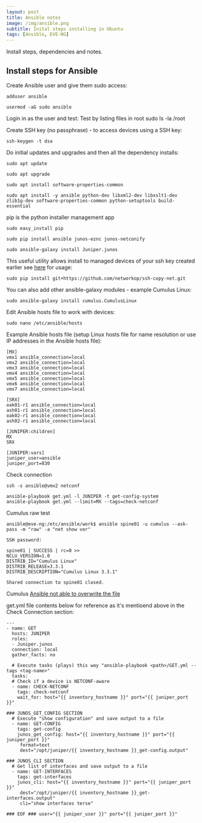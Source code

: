 ```yaml
---
layout: post
title: Ansible notes
image: /img/ansible.png
subtitle: Inital steps installing in Ubuntu
tags: [Ansible, EVE-NG]
---
```


Install steps, dependencies and notes.


## Install steps for Ansible

Create Ansible user and give them sudo access:

	adduser ansible

	usermod -aG sudo ansible

Login in as the user and test:
Test by listing files in root
	sudo ls -la /root

Create SSH key (no passphrase) - to access devices using a SSH key:

	ssh-keygen -t dsa

Do initial updates and upgrades and then all the dependency installs:
	
	sudo apt update

	sudo apt upgrade

	sudo apt install software-properties-common

	sudo apt install -y ansible python-dev libxml2-dev libxslt1-dev zlib1g-dev software-properties-common python-setuptools build-essential

pip is the python installer management app

	sudo easy_install pip

	sudo pip install ansible junos-eznc junos-netconify

	sudo ansible-galaxy install Juniper.junos

This useful utility allows install to managed devices of your ssh key created earlier see [here](https://github.com/networkop/ssh-copy-net) for usage:

	sudo pip install git+https://github.com/networkop/ssh-copy-net.git


You can also add other ansible-galaxy modules - example Cumulus Linux:
	
	sudo ansible-galaxy install cumulus.CumulusLinux


Edit Ansible hosts file to work with devices:

	sudo nano /etc/ansible/hosts

Example Ansible hosts file (setup Linux hosts file for name resolution or use IP addresses in the Ansible hosts file):
~~~
[MX]
vmx1 ansible_connection=local
vmx2 ansible_connection=local
vmx3 ansible_connection=local
vmx4 ansible_connection=local
vmx5 ansible_connection=local
vmx6 ansible_connection=local
vmx7 ansible_connection=local

[SRX]
oak01-r1 ansible_connection=local
ash01-r1 ansible_connection=local
oak02-r1 ansible_connection=local
ash02-r1 ansible_connection=local

[JUNIPER:children]
MX
SRX

[JUNIPER:vars]
juniper_user=ansible
juniper_port=830
~~~

Check connection
~~~
ssh -s ansible@vmx2 netconf

ansible-playbook get.yml -l JUNIPER -t get-config-system
ansible-playbook get.yml --limit=MX --tags=check-netconf
~~~

Cumulus raw test
~~~
ansible@eve-ng:/etc/ansible/work$ ansible spine01 -u cumulus --ask-pass -m "raw" -a "net show ver"

SSH password:

spine01 | SUCCESS | rc=0 >>
NCLU_VERSION=1.0
DISTRIB_ID="Cumulus Linux"
DISTRIB_RELEASE=3.3.1
DISTRIB_DESCRIPTION="Cumulus Linux 3.3.1"

Shared connection to spine01 closed.
~~~

Cumulus [Ansible not able to overwrite the file](https://getsatisfaction.cumulusnetworks.com/cumulus/topics/ansible-not-able-to-overwrite-the-file)


get.yml file contents below for reference as it's mentioend above in the Check Connection section:

~~~
---
- name: GET
  hosts: JUNIPER
  roles:
  - Juniper.junos
  connection: local
  gather_facts: no

  # Execute tasks (plays) this way "ansible-playbook <path>/GET.yml --tags <tag-name>"
  tasks:
  # Check if a device is NETCONF-aware
  - name: CHECK-NETCONF
    tags: check-netconf
    wait_for: host="{{ inventory_hostname }}" port="{{ juniper_port }}"

### JUNOS_GET_CONFIG SECTION
  # Execute "show configuration" and save output to a file
  - name: GET-CONFIG
    tags: get-config
    junos_get_config: host="{{ inventory_hostname }}" port="{{ juniper_port }}"
     format=text
     dest="/opt/juniper/{{ inventory_hostname }}_get-config.output"

### JUNOS_CLI SECTION
  # Get list of interfaces and save output to a file
  - name: GET-INTERFACES
    tags: get-interfaces
    junos_cli: host="{{ inventory_hostname }}" port="{{ juniper_port }}"
     dest="/opt/juniper/{{ inventory_hostname }}_get-interfaces.output"
     cli="show interfaces terse"

### EOF ### user="{{ juniper_user }}" port="{{ juniper_port }}"
~~~
